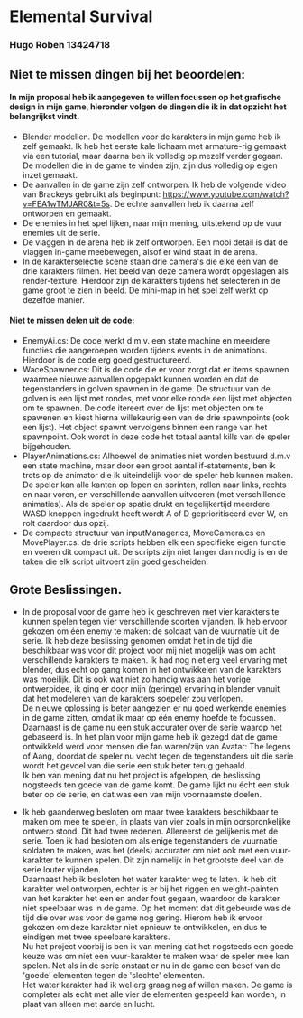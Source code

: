 
# Elemental Survival 
### Hugo Roben 13424718


## Niet te missen dingen bij het beoordelen:
#### In mijn proposal heb ik aangegeven te willen focussen op het grafische design in mijn game, hieronder volgen de dingen die ik in dat opzicht het belangrijkst vindt.
- Blender modellen. De modellen voor de karakters in mijn game heb ik zelf gemaakt. Ik heb het eerste kale lichaam met armature-rig gemaakt via een tutorial, maar daarna ben ik volledig op mezelf verder gegaan. De modellen die in de game te vinden zijn, zijn dus volledig op eigen inzet gemaakt.
- De aanvallen in de game zijn zelf ontworpen. Ik heb de volgende video van Brackeys gebruikt als beginpunt: https://www.youtube.com/watch?v=FEA1wTMJAR0&t=5s. De echte aanvallen heb ik daarna zelf ontworpen en gemaakt. 
- De enemies in het spel lijken, naar mijn mening, uitstekend op de vuur enemies uit de serie. 
- De vlaggen in de arena heb ik zelf ontworpen. Een mooi detail is dat de vlaggen in-game meebewegen, alsof er wind staat in de arena. 
- In de karakterselectie scene staan drie camera's die elke een van de drie karakters filmen. Het beeld van deze camera wordt opgeslagen als render-texture. Hierdoor zijn de karakters tijdens het selecteren in de game groot te zien in beeld. De mini-map in het spel zelf werkt op dezelfde manier.

#### Niet te missen delen uit de code:
- EnemyAi.cs: De code werkt d.m.v. een state machine en meerdere functies die aangeroepen worden tijdens events in de animations. Hierdoor is de code erg goed gestructureerd. 
- WaceSpawner.cs: Dit is de code die er voor zorgt dat er items spawnen waarmee nieuwe aanvallen opgepakt kunnen worden en dat de tegenstanders in golven spawnen in de game. De structuur van de golven is een lijst met rondes, met voor elke ronde een lijst met objecten om te spawnen. De code itereert over de lijst met objecten om te spawenen en kiest hierna willekeurig een van de drie spawnpoints (ook een lijst). Het object spawnt vervolgens binnen een range van het spawnpoint. Ook wordt in deze code het totaal aantal kills van de speler bijgehouden.
- PlayerAnimations.cs: Alhoewel de animaties niet worden bestuurd d.m.v een state machine, maar door een groot aantal if-statements, ben ik trots op de animator die ik uiteindelijk voor de speler heb kunnen maken. De speler kan alle kanten op lopen en sprinten, rollen naar links, rechts en naar voren, en verschillende aanvallen uitvoeren (met verschillende animaties). Als de speler op spatie drukt en tegelijkertijd meerdere WASD knoppen ingedrukt heeft wordt A of D geprioritiseerd over W, en rolt daardoor dus opzij. 
- De compacte structuur van inputManager.cs, MoveCamera.cs en MovePlayer.cs: de drie scripts hebben elk een specifieke eigen functie en voeren dit compact uit. De scripts zijn niet langer dan nodig is en de taken die elk script uitvoert zijn goed gescheiden. 

## Grote Beslissingen.

- In de proposal voor de game heb ik geschreven met vier karakters te kunnen spelen tegen vier verschillende soorten vijanden. Ik heb ervoor gekozen om één enemy te maken: de soldaat van de vuurnatie uit de serie. Ik heb deze beslissing genomen omdat het in de tijd die beschikbaar was voor dit project voor mij niet mogelijk was om acht verschillende karakters te maken. Ik had nog niet erg veel ervaring met blender, dus echt op gang komen in het ontwikkelen van de karakters was moeilijk. Dit is ook wat niet zo handig was aan het vorige ontwerpidee, ik ging er door mijn (geringe) ervaring in blender vanuit dat het modeleren van de karakters soepeler zou verlopen.\
De nieuwe oplossing is beter aangezien er nu goed werkende enemies in de game zitten, omdat ik maar op één enemy hoefde te focussen. Daarnaast is de game nu een stuk accurater over de serie waarop het gebaseerd is. In het plan voor mijn game heb ik gezegd dat de game ontwikkeld werd voor mensen die fan waren/zijn van Avatar: The legens of Aang, doordat de speler nu vecht tegen de tegenstanders uit die serie wordt het gevoel van die serie een stuk beter terug gehaald.\
Ik ben van mening dat nu het project is afgelopen, de beslissing nogsteeds ten goede van de game komt. De game lijkt nu écht een stuk beter op de serie, en dat was een van mijn voornaamste doelen.

- Ik heb gaanderweg besloten om maar twee karakters beschikbaar te maken om mee te spelen, in plaats van vier zoals in mijn oorspronkelijke ontwerp stond. Dit had twee redenen. Allereerst de gelijkenis met de serie. Toen ik had besloten om als enige tegenstanders de vuurnatie soldaten te maken, was het (deels) accurater om niet ook met een vuur-karakter te kunnen spelen. Dit zijn namelijk in het grootste deel van de serie louter vijanden.\
Daarnaast heb ik besloten het water karakter weg te laten. Ik heb dit karakter wel ontworpen, echter is er bij het riggen en weight-painten van het karakter het een en ander fout gegaan, waardoor de karakter niet speelbaar was in de game. Op het moment dat dit gebeurde was de tijd die over was voor de game nog gering. Hierom heb ik ervoor gekozen om deze karakter niet opnieuw te ontwikkelen, en dus te eindigen met twee speelbare karakters.\
Nu het project voorbij is ben ik van mening dat het nogsteeds een goede keuze was om niet een vuur-karakter te maken waar de speler mee kan spelen. Net als in de serie onstaat er nu in de game een besef van de 'goede' elementen tegen de 'slechte' elementen.\
Het water karakter had ik wel erg graag nog af willen maken. De game is completer als echt met alle vier de elementen gespeeld kan worden, in plaat van alleen met aarde en lucht.